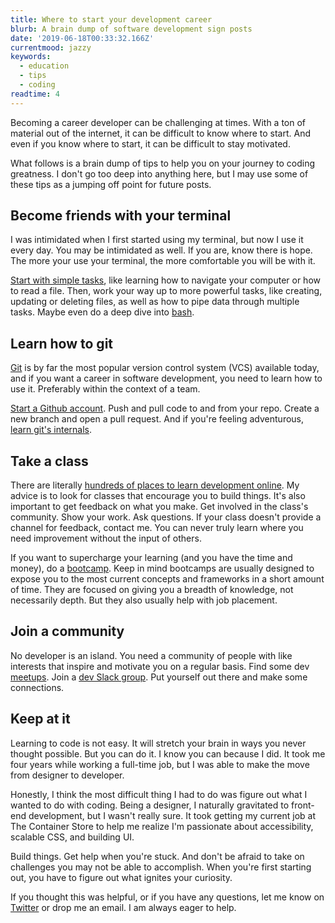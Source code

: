 ```yaml
---
title: Where to start your development career
blurb: A brain dump of software development sign posts
date: '2019-06-18T00:33:32.166Z'
currentmood: jazzy
keywords:
  - education
  - tips
  - coding
readtime: 4
---
```


Becoming a career developer can be challenging at times. With a ton of material out of the internet, it can be difficult to know where to start. And even if you know where to start, it can be difficult to stay motivated.

What follows is a brain dump of tips to help you on your journey to coding greatness. I don't go too deep into anything here, but I may use some of these tips as a jumping off point for future posts.

## Become friends with your terminal

I was intimidated when I first started using my terminal, but now I use it every day. You may be intimidated as well. If you are, know there is hope. The more your use your terminal, the more comfortable you will be with it.

[Start with simple tasks](https://lifehacker.com/a-command-line-primer-for-beginners-5633909), like learning how to navigate your computer or how to read a file. Then, work your way up to more powerful tasks, like creating, updating or deleting files, as well as how to pipe data through multiple tasks. Maybe even do a deep dive into [bash](https://devdocs.io/bash/).

## Learn how to git

[Git](https://git-scm.com) is by far the most popular version control system (VCS) available today, and if you want a career in software development, you need to learn how to use it. Preferably within the context of a team.

[Start a Github account](https://github.com). Push and pull code to and from your repo. Create a new branch and open a pull request. And if you're feeling adventurous, [learn git's internals](https://git-scm.com/book/en/v2/Git-Internals-Plumbing-and-Porcelain).

## Take a class

There are literally [hundreds of places to learn development online](https://github.com/romulomourao/awesome-courses). My advice is to look for classes that encourage you to build things. It's also important to get feedback on what you make. Get involved in the class's community. Show your work. Ask questions. If your class doesn't provide a channel for feedback, contact me. You can never truly learn where you need improvement without the input of others.

If you want to supercharge your learning (and you have the time and money), do a [bootcamp](https://github.com/theodesp/awesome-coding-camps). Keep in mind bootcamps are usually designed to expose you to the most current concepts and frameworks in a short amount of time. They are focused on giving you a breadth of knowledge, not necessarily depth. But they also usually help with job placement.

## Join a community

No developer is an island. You need a community of people with like interests that inspire and motivate you on a regular basis. Find some dev [meetups](https://www.meetup.com). Join a [dev Slack group](https://github.com/filipelinhares/awesome-slack). Put yourself out there and make some connections.

## Keep at it

Learning to code is not easy. It will stretch your brain in ways you never thought possible. But you can do it. I know you can because I did. It took me four years while working a full-time job, but I was able to make the move from designer to developer.

Honestly, I think the most difficult thing I had to do was figure out what I wanted to do with coding. Being a designer, I naturally gravitated to front-end development, but I wasn't really sure. It took getting my current job at The Container Store to help me realize I'm passionate about accessibility, scalable CSS, and building UI.

Build things. Get help when you're stuck. And don't be afraid to take on challenges you may not be able to accomplish. When you're first starting out, you have to figure out what ignites your curiosity.

If you thought this was helpful, or if you have any questions, let me know on [Twitter](https://twitter.com/therealboone) or drop me an email. I am always eager to help.
